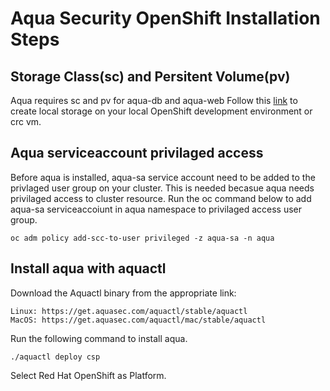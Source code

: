 # Aqua Security OpenShift Installation Steps


## Storage Class(sc) and Persitent Volume(pv)

Aqua requires sc and pv for aqua-db and aqua-web
Follow this [link](https://github.com/code-ready/crc/wiki/Dynamic-volume-provisioning) to create local storage on your local OpenShift development environment or crc vm.

## Aqua serviceaccount privilaged access
Before aqua is installed, aqua-sa service account need to be added to the privlaged user group on your cluster. This is needed becasue aqua needs privilaged access to cluster resource. Run the oc command below to add aqua-sa serviceaccoiunt in aqua namespace to privilaged access user group.

`oc adm policy add-scc-to-user privileged -z aqua-sa -n aqua`

## Install aqua with aquactl

Download the Aquactl binary from the appropriate link:

    Linux: https://get.aquasec.com/aquactl/stable/aquactl
    MacOS: https://get.aquasec.com/aquactl/mac/stable/aquactl
    
Run the following command to install aqua. 

`./aquactl deploy csp`

Select Red Hat OpenShift as Platform.
